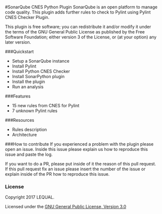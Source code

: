 #SonarQube CNES Python Plugin
SonarQube is an open platform to manage code quality. This plugin adds further rules to check to Pylint using Pylint CNES Checker Plugin.

This plugin is free software; you can redistribute it and/or modify it under the terms of the GNU General Public License as published by the Free Software Foundation; either version 3 of the License, or (at your option) any later version.

###Quickstart
- Setup a SonarQube instance
- Install Pylint
- Install Python CNES Checker
- Install SonarPython plugin
- Install the plugin
- Run an analysis

###Features
- 15 new rules from CNES for Pylint
- 7 unknown Pylint rules

###Resources
- Rules description
- Architecture

###How to contribute
If you experienced a problem with the plugin please open an issue. Inside this issue please explain us how to reproduce this issue and paste the log.

If you want to do a PR, please put inside of it the reason of this pull request. If this pull request fix an issue please insert the number of the issue or explain inside of the PR how to reproduce this issue.

### License
Copyright 2017 LEQUAL.

Licensed under the [GNU General Public License, Version 3.0](https://www.gnu.org/licenses/gpl.txt)
